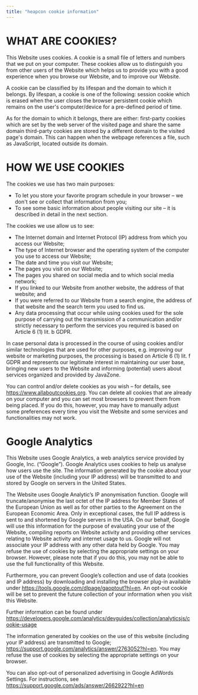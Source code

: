 ```yaml
---
title: "heapcon cookie information"
---
```


# WHAT ARE COOKIES?
This Website uses cookies. A cookie is a small file of letters and numbers that
we put on your computer. These cookies allow us to distinguish you from other
users of the Website which helps us to provide you with a good experience when
you browse our Website, and to improve our Website.

A cookie can be classified by its lifespan and the domain to which it belongs.
By lifespan, a cookie is one of the following: session cookie which is erased
when the user closes the browser persistent cookie which remains on the user's
computer/device for a pre-defined period of time.

As for the domain to which it belongs, there are either: first-party cookies
which are set by the web server of the visited page and share the same domain
third-party cookies are stored by a different domain to the visited page's
domain. This can happen when the webpage references a file, such as JavaScript,
located outside its domain.

# HOW WE USE COOKIES
The cookies we use has two main purposes:</br>
- To let you store your favorite program schedule in your browser – we don't see or collect that information from you;</br>
- To see some basic information about people visiting our site – it is described in detail in the next section.</br>

The cookies we use allow us to see:</br>
- The Internet domain and Internet Protocol (IP) address from which you access our Website;</br>
- The type of Internet browser and the operating system of the computer you use to access our Website;</br>
- The date and time you visit our Website;</br>
- The pages you visit on our Website;</br>
- The pages you shared on social media and to which social media network;</br>
- If you linked to our Website from another website, the address of that website; and</br>
- If you were referred to our Website from a search engine, the address of that website and the search term you used to find us.</br>
- Any data processing that occur while using cookies used for the sole purpose of carrying out the transmission of a communication and/or strictly necessary to perform the services you required is based on Article 6 (1) lit. b GDPR.</br>

In case personal data is processed in the course of using cookies and/or
similar technologies that are used for other purposes, e.g. improving our
website or marketing purposes, the processing is based on Article 6 (1) lit. f
GDPR and represents our legitimate interest in maintaining our user base,
bringing new users to the Website and informing (potential) users about
services organized and provided by JavaZone.

You can control and/or delete cookies as you wish – for details, see
https://www.allaboutcookies.org. You can delete all cookies that are already on
your computer and you can set most browsers to prevent them from being placed.
If you do this, however, you may have to manually adjust some preferences every
time you visit the Website and some services and functionalities may not work.

# Google Analytics

This Website uses Google Analytics, a web analytics service provided by Google,
Inc. (“Google”). Google Analytics uses cookies to help us analyse how users use
the site. The information generated by the cookie about your use of the Website
(including your IP address) will be transmitted to and stored by Google on
servers in the United States.

The Website uses Google Analytic’s IP anonymisation function. Google will
truncate/anonymise the last octet of the IP address for Member States of the
European Union as well as for other parties to the Agreement on the European
Economic Area. Only in exceptional cases, the full IP address is sent to and
shortened by Google servers in the USA. On our behalf, Google will use this
information for the purpose of evaluating your use of the Website, compiling
reports on Website activity and providing other services relating to Website
activity and internet usage to us. Google will not associate your IP address
with any other data held by Google. You may refuse the use of cookies by
selecting the appropriate settings on your browser. However, please note that
if you do this, you may not be able to use the full functionality of this
Website.

Furthermore, you can prevent Google’s collection and use of data (cookies and
IP address) by downloading and installing the browser plug-in available under
https://tools.google.com/dlpage/gaoptout?hl=en. An opt-out cookie will be set
to prevent the future collection of your information when you visit this
Website.

Further information can be found under
https://developers.google.com/analytics/devguides/collection/analyticsjs/cookie-usage

The information generated by cookies on the use of this website (including your
IP address) are transmitted to Google;
https://support.google.com/analytics/answer/2763052?hl=en. You may refuse the
use of cookies by selecting the appropriate settings on your browser.

You can also opt-out of personalized advertising in Google AdWords Settings.
For instructions, see https://support.google.com/ads/answer/2662922?hl=en

